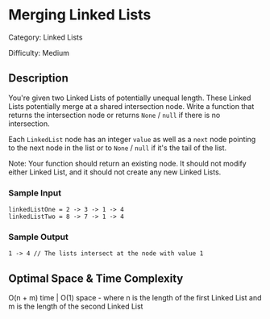 # Merging Linked Lists

Category: Linked Lists

Difficulty: Medium

## Description

  You're given two Linked Lists of potentially unequal length. These Linked
Lists potentially merge at a shared intersection node. Write a function
that returns the intersection node or returns `None` /
`null` if there is no intersection.

  Each `LinkedList` node has an integer `value` as well as
a `next` node pointing to the next node in the list or to
`None` / `null` if it's the tail of the list.

  Note: Your function should return an existing node. It should not modify
either Linked List, and it should not create any new Linked Lists.

  
### Sample Input
```
linkedListOne = 2 -> 3 -> 1 -> 4
linkedListTwo = 8 -> 7 -> 1 -> 4
```
  
### Sample Output
```
1 -> 4 // The lists intersect at the node with value 1
```
  
## Optimal Space & Time Complexity

O(n + m) time | O(1) space - where n is the length of the first Linked List and m is the length of the second Linked List
